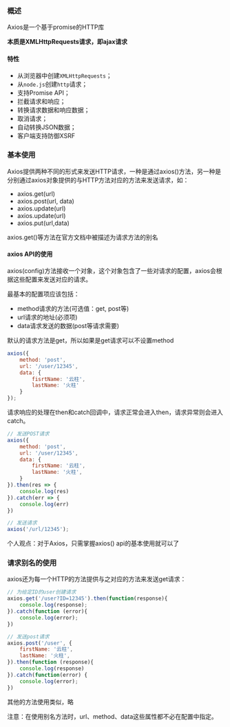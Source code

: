 ### 概述

Axios是一个基于promise的HTTP库

**本质是XMLHttpRequests请求，即ajax请求**

#### 特性

- 从浏览器中创建`XMLHttpRequests`；
- 从`node.js`创建`http`请求；
- 支持Promise API；
- 拦截请求和响应；
- 转换请求数据和响应数据；
- 取消请求；
- 自动转换JSON数据；
- 客户端支持防御XSRF

### 基本使用

Axios提供两种不同的形式来发送HTTP请求，一种是通过axios()方法，另一种是分别通过axios对象提供的与HTTP方法对应的方法来发送请求，如：

- axios.get(url)
- axios.post(url, data)
- axios.update(url)
- axios.update(url)
- axios.put(url,data)

axios.get()等方法在官方文档中被描述为请求方法的别名

#### axios API的使用

axios(config)方法接收一个对象，这个对象包含了一些对请求的配置，axios会根据这些配置来发送对应的请求。

最基本的配置项应该包括：

- method请求的方法(可选值：get, post等)
- url请求的地址(必须项)
- data请求发送的数据(post等请求需要)

默认的请求方法是get，所以如果是get请求可以不设置method

```js
axios({
    method: 'post',
    url: '/user/12345',
    data: {
        fisrtName: '云柱',
        lastName: '火柱'
    }
});
```

请求响应的处理在then和catch回调中，请求正常会进入then，请求异常则会进入catch。

```js
// 发送POST请求
axios({
    method: 'post',
    url: '/user/12345',
    data: {
        firstName: '云柱',
        lastName: '火柱',
    }
}).then(res => {
    console.log(res)
}).catch(err => {
    console.log(err)
})
```

```js
// 发送请求
axios('/url/12345');
```

个人观点：对于Axios，只需掌握axios() api的基本使用就可以了

### 请求别名的使用

axios还为每一个HTTP的方法提供与之对应的方法来发送get请求：

```js
// 为给定ID的user创建请求
axios.get('/user?ID=12345').then(function(response){
    console.log(response);
}).catch(function (error){
    console.log(error);
})
```

```js
// 发送post请求
axios.post('/user', {
    firstName: '云柱',
    lastName: '火柱',
}).then(function (response){
    console.log(response)
}).catch(function(error) {
    console.log(error);
})
```

其他的方法使用类似，略

注意：在使用别名方法时，url、method、data这些属性都不必在配置中指定。

